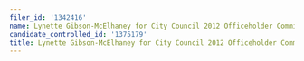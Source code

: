 ```yaml
---
filer_id: '1342416'
name: Lynette Gibson-McElhaney for City Council 2012 Officeholder Committee
candidate_controlled_id: '1375179'
title: Lynette Gibson-McElhaney for City Council 2012 Officeholder Committee
---
```

